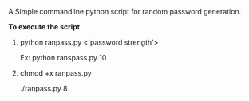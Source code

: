A Simple commandline python script for random password generation.

**To execute the script** 

1) python ranpass.py <'password strength'>
	 
	 Ex: python ranspass.py 10
2) chmod +x ranpass.py
   
   ./ranpass.py 8

